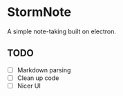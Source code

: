 # StormNote
A simple note-taking built on electron.


## TODO
- [ ] Markdown parsing
- [ ] Clean up code
- [ ] Nicer UI